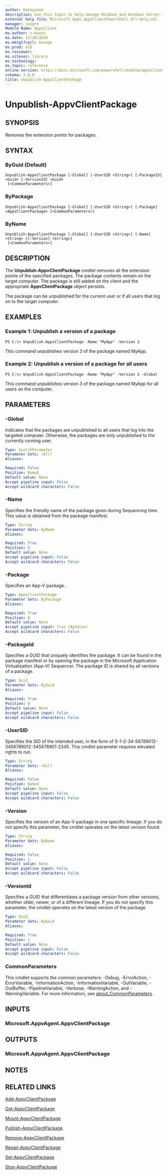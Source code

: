 ```yaml
---
author: Kateyanne
description: Use this topic to help manage Windows and Windows Server technologies with Windows PowerShell.
external help file: Microsoft.AppV.AppVClientPowerShell.dll-Help.xml
manager: jasgro
Module Name: AppvClient
ms.author: v-kaunu
ms.date: 12/20/2016
ms.mktglfcycl: manage
ms.prod: w10
ms.reviewer: 
ms.sitesec: library
ms.technology: 
ms.topic: reference
online version: https://docs.microsoft.com/powershell/module/appvclient/unpublish-appvclientpackage?view=windowsserver2022-ps&wt.mc_id=ps-gethelp
schema: 2.0.0
title: Unpublish-AppvClientPackage
---
```


# Unpublish-AppvClientPackage

## SYNOPSIS
Removes the extension points for packages.

## SYNTAX

### ByGuid (Default)
```
Unpublish-AppvClientPackage [-Global] [-UserSID <String>] [-PackageId] <Guid> [-VersionId] <Guid>
 [<CommonParameters>]
```

### ByPackage
```
Unpublish-AppvClientPackage [-Global] [-UserSID <String>] [-Package] <AppvClientPackage> [<CommonParameters>]
```

### ByName
```
Unpublish-AppvClientPackage [-Global] [-UserSID <String>] [-Name] <String> [[-Version] <String>]
 [<CommonParameters>]
```

## DESCRIPTION
The **Unpublish-AppvClientPackage** cmdlet removes all the extension points of the specified packages.
The package contents remain on the target computer.
The package is still added on the client and the appropriate **AppvClientPackage** object persists.

The package can be unpublished for the current user or if all users that log on to the target computer.

## EXAMPLES

### Example 1: Unpublish a version of a package
```
PS C:\> Unpublish-AppvClientPackage -Name "MyApp" -Version 3
```

This command unpublishes version 3 of the package named MyApp.

### Example 2: Unpublish a version of a package for all users
```
PS C:\> Unpublish-AppvClientPackage -Name "MyApp" -Version 3 -Global
```

This command unpublishes version 3 of the package named MyApp for all users on the computer.

## PARAMETERS

### -Global
Indicates that the packages are unpublished to all users that log into the targeted computer.
Otherwise, the packages are only unpublished to the currently running user.

```yaml
Type: SwitchParameter
Parameter Sets: (All)
Aliases: 

Required: False
Position: Named
Default value: None
Accept pipeline input: False
Accept wildcard characters: False
```

### -Name
Specifies the friendly name of the package given during Sequencing time.
This value is obtained from the package manifest.

```yaml
Type: String
Parameter Sets: ByName
Aliases: 

Required: True
Position: 0
Default value: None
Accept pipeline input: False
Accept wildcard characters: False
```

### -Package
Specifies an App-V package.

```yaml
Type: AppvClientPackage
Parameter Sets: ByPackage
Aliases: 

Required: True
Position: 0
Default value: None
Accept pipeline input: True (ByValue)
Accept wildcard characters: False
```

### -PackageId
Specifies a GUID that uniquely identifies the package.
It can be found in the package manifest or by opening the package in the Microsoft Application Virtualization (App-V) Sequencer.
The package ID is shared by all versions of a package.

```yaml
Type: Guid
Parameter Sets: ByGuid
Aliases: 

Required: True
Position: 0
Default value: None
Accept pipeline input: False
Accept wildcard characters: False
```

### -UserSID
Specifies the SID of the intended user, in the form of S-1-2-34-56789012-3456789012-345678901-2345.
This cmdlet parameter requires elevated rights to run.

```yaml
Type: String
Parameter Sets: (All)
Aliases: 

Required: False
Position: Named
Default value: None
Accept pipeline input: False
Accept wildcard characters: False
```

### -Version
Specifies the version of an App-V package in one specific lineage.
If you do not specify this parameter, the cmdlet operates on the latest version found.

```yaml
Type: String
Parameter Sets: ByName
Aliases: 

Required: False
Position: 1
Default value: None
Accept pipeline input: False
Accept wildcard characters: False
```

### -VersionId
Specifies a GUID that differentiates a package version from other versions, whether older, newer, or of a different lineage.
If you do not specify this parameter, the cmdlet operates on the latest version of the package.

```yaml
Type: Guid
Parameter Sets: ByGuid
Aliases: 

Required: True
Position: 1
Default value: None
Accept pipeline input: False
Accept wildcard characters: False
```

### CommonParameters
This cmdlet supports the common parameters: -Debug, -ErrorAction, -ErrorVariable, -InformationAction, -InformationVariable, -OutVariable, -OutBuffer, -PipelineVariable, -Verbose, -WarningAction, and -WarningVariable. For more information, see [about_CommonParameters](https://go.microsoft.com/fwlink/?LinkID=113216).

## INPUTS

### Microsoft.AppvAgent.AppvClientPackage

## OUTPUTS

### Microsoft.AppvAgent.AppvClientPackage

## NOTES

## RELATED LINKS

[Add-AppvClientPackage](./Add-AppvClientPackage.md)

[Get-AppvClientPackage](./Get-AppvClientPackage.md)

[Mount-AppvClientPackage](./Mount-AppvClientPackage.md)

[Publish-AppvClientPackage](./Publish-AppvClientPackage.md)

[Remove-AppvClientPackage](./Remove-AppvClientPackage.md)

[Repair-AppvClientPackage](./Repair-AppvClientPackage.md)

[Set-AppvClientPackage](./Set-AppvClientPackage.md)

[Stop-AppvClientPackage](./Stop-AppvClientPackage.md)


